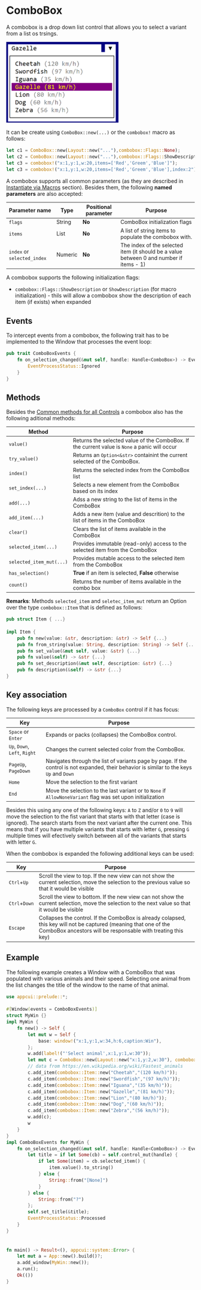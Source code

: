 # ComboBox

A combobox is a drop down list control that allows you to select a variant from a list os trsings. 

<img src="img/combobox.png" width=300/>

It can be create using `ComboBox::new(...)` or the `combobox!` macro as follows:

```rs
let c1 = ComboBox::new(Layout::new("..."),combobox::Flags::None);
let c2 = ComboBox::new(Layout::new("..."),combobox::Flags::ShowDescription);
let c3 = combobox!("x:1,y:1,w:20,items=['Red','Greem','Blue']");
let c3 = combobox!("x:1,y:1,w:20,items=['Red','Greem','Blue'],index:2");
```

A combobox supports all common parameters (as they are described in [Instantiate via Macros](../instantiate_via_macros.md) section). Besides them, the following **named parameters** are also accepted:

| Parameter name              | Type    | Positional parameter | Purpose                                                                                 |
| --------------------------- | ------- | -------------------- | --------------------------------------------------------------------------------------- |
| `flags`                     | String  | **No**               | ComboBox initialization flags                                                           |
| `items`                     | List    | **No**               | A list of string items to populate the combobox with.                                   |
| `index` or `selected_index` | Numeric | **No**               | The index of the selected item (it should be a value between 0 and number if items - 1) |

A combobox supports the following initialization flags:
* `combobox::Flags::ShowDescription` or `ShowDescription` (for macro initialization) - thils will allow a combobox show the description of each item (if exists) when expanded 

## Events

To intercept events from a combobox, the following trait has to be implemented to the Window that processes the event loop:
```rs
pub trait ComboBoxEvents {
    fn on_selection_changed(&mut self, handle: Handle<ComboBox>) -> EventProcessStatus {
        EventProcessStatus::Ignored
    }
}
```

## Methods

Besides the [Common methods for all Controls](../common_methods.md) a combobox also has the following aditional methods:

| Method                   | Purpose                                                                                       |
| ------------------------ | --------------------------------------------------------------------------------------------- |
| `value()`                | Returns the selected value of the ComboBox. If the current value is `None` a panic will occur |
| `try_value()`            | Returns an `Option<&str>` containint the current selected of the ComboBox.                    |
| `index()`                | Returns the selected index from the ComboBox list                                             |
| `set_index(...)`         | Selects a new element from the ComboBox based on its index                                    |
| `add(...)`               | Adss a new string to the list of items in the ComboBox                                        |
| `add_item(...)`          | Adds a new item (value and descrition) to the list of items in the ComboBox                   |
| `clear()`                | Clears the list of items available in the ComboBox                                            |
| `selected_item(...)`     | Provides immutable (read-only) access to the selected item from the ComboBox                  |
| `selected_item_mut(...)` | Provides mutable access to the selected item from the ComboBox                                |
| `has_selection()`        | **True** if an item is selected, **False** otherwise                                          |
| `count()`                | Returns the number of items available in the combo box                                        |

**Remarks**: Methods `selected_item` and `seletec_item_mut` return an Option over the type `combobox::Item` that is defined as follows:

```rs
pub struct Item { ...}

impl Item {
    pub fn new(value: &str, description: &str) -> Self {...}
    pub fn from_string(value: String, description: String) -> Self {...}
    pub fn set_value(&mut self, value: &str) {...}
    pub fn value(&self) -> &str {...}
    pub fn set_description(&mut self, description: &str) {...}
    pub fn description(&self) -> &str {...}
}

```


## Key association

The following keys are processed by a `ComboBox` control if it has focus:

| Key                            | Purpose                                                                                                                                    |
| ------------------------------ | ------------------------------------------------------------------------------------------------------------------------------------------ |
| `Space` or `Enter`             | Expands or packs (collapses) the ComboBox control.                                                                                         |
| `Up`, `Down`, `Left`,  `Right` | Changes the current selected color from the ComboBox.                                                                                      |
| `PageUp`, `PageDown`           | Navigates through the list of variants page by page. If the control is not expanded, their behavior is similar to the keys `Up` and `Down` |
| `Home`                         | Move the selection to the first variant                                                                                                    |
| `End`                          | Move the selection to the last variant or to `None` if `AllowNoneVariant` flag was set upon initialization                                 |

Besides this using any one of the following keys: `A` to `Z` and/or `0` to `9` will move the selection to the fist variant that starts with that letter (case is ignored). The search starts from the next variant after the current one. This means that if you have multiple variants that starts with letter `G`, pressing `G` multiple times will efectively switch between all of the variants that starts with letter `G`.

When the combobox is expanded the following additional keys can be used:

| Key           | Purpose                                                                                                                                                                           |
| ------------- | --------------------------------------------------------------------------------------------------------------------------------------------------------------------------------- |
| `Ctrl`+`Up`   | Scroll the view to top. If the new view can not show the current selection, move the selection to the previous value so that it would be visible                                  |
| `Ctrl`+`Down` | Scroll the view to bottom. If the new view can not show the current selection, move the selection to the next value so that it would be visible                                   |
| `Escape`      | Collapses the control. If the ComboBox is already colapsed, this key will not be captured (meaning that one of the ComboBox ancestors will be responsable with treating this key) |

## Example

The following example creates a Window with a ComboBox that was populated with various animals and their speed. Selecting one animal from the list changes the title of the window to the name of that animal.

```rs
use appcui::prelude::*;

#[Window(events = ComboBoxEvents)]
struct MyWin {}
impl MyWin {
    fn new() -> Self {
        let mut w = Self {
            base: window!("x:1,y:1,w:34,h:6,caption:Win"),
        };
        w.add(label!("'Select animal',x:1,y:1,w:30"));
        let mut c = ComboBox::new(Layout::new("x:1,y:2,w:30"), combobox::Flags::ShowDescription);
        // data from https://en.wikipedia.org/wiki/Fastest_animals
        c.add_item(combobox::Item::new("Cheetah","(120 km/h)"));
        c.add_item(combobox::Item::new("Swordfish","(97 km/h)"));
        c.add_item(combobox::Item::new("Iguana","(35 km/h)"));
        c.add_item(combobox::Item::new("Gazelle","(81 km/h)"));
        c.add_item(combobox::Item::new("Lion","(80 km/h)"));
        c.add_item(combobox::Item::new("Dog","(60 km/h)"));
        c.add_item(combobox::Item::new("Zebra","(56 km/h)"));
        w.add(c);
        w
    }
}
impl ComboBoxEvents for MyWin {
    fn on_selection_changed(&mut self, handle: Handle<ComboBox>) -> EventProcessStatus {
        let title = if let Some(cb) = self.control_mut(handle) {
            if let Some(item) = cb.selected_item() {
                item.value().to_string()
            } else {
                String::from("[None]")
            }
        } else {
            String::from("?")
        };
        self.set_title(&title);
        EventProcessStatus::Processed
    }
}


fn main() -> Result<(), appcui::system::Error> {
    let mut a = App::new().build()?;
    a.add_window(MyWin::new());
    a.run();
    Ok(())
}
```